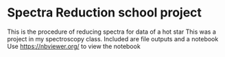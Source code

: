 # Spectra Reduction school project
This is the procedure of reducing spectra for data of a hot star
This was a project in my spectroscopy class.
Included are file outputs and a notebook
Use https://nbviewer.org/ to view the notebook